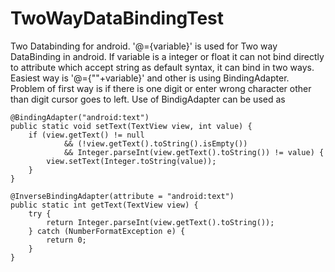 # TwoWayDataBindingTest
Two Databinding for android. '@={variable}' is used for Two way DataBinding in android. If variable is a integer or float it can not bind directly to attribute which accept string as default syntax, it can bind in two ways. Easiest way is '@={""+variable}' and other is using BindingAdapter. 
Problem of first way is if there is one digit or enter wrong character other than digit cursor goes to left. 
Use of BindigAdapter can be used as

    @BindingAdapter("android:text")
    public static void setText(TextView view, int value) {
        if (view.getText() != null
                && (!view.getText().toString().isEmpty())
                && Integer.parseInt(view.getText().toString()) != value) {
            view.setText(Integer.toString(value));
        }
    }

    @InverseBindingAdapter(attribute = "android:text")
    public static int getText(TextView view) {
        try {
            return Integer.parseInt(view.getText().toString());
        } catch (NumberFormatException e) {
            return 0;
        }
    }
